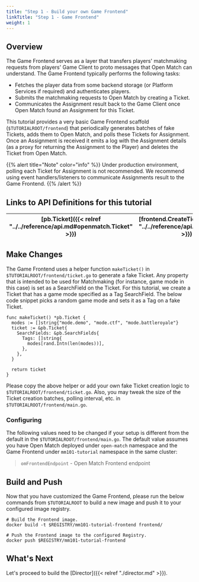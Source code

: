 ```yaml
---
title: "Step 1 - Build your own Game Frontend"
linkTitle: "Step 1 - Game Frontend"
weight: 1
---
```


## Overview

The Game Frontend serves as a layer that transfers players' matchmaking requests from players' Game Client to proto messages that Open Match can understand. The Game Frontend typically performs the following tasks:

- Fetches the player data from some backend storage (or Platform Services if required) and authenticates players.
- Submits the matchmaking requests to Open Match by creating a Ticket.
- Communicates the Assignment result back to the Game Client once Open Match found an Assignment for this Ticket.

This tutorial provides a very basic Game Frontend scaffold (`$TUTORIALROOT/frontend`) that periodically generates batches of fake Tickets, adds them to Open Match, and polls these Tickets for Assignment. Once an Assignment is received it emits a log with the Assignment details (as a proxy for returning the Assignment to the Player) and deletes the Ticket from Open Match.

{{% alert title="Note" color="info" %}}
Under production environment, polling each Ticket for Assignment is not recommended. We recommend using event handlers/listeners to communicate Assignments result to the Game Frontend.
{{% /alert %}}

## Links to API Definitions for this tutorial

| [pb.Ticket]({{< relref "../../reference/api.md#openmatch.Ticket" >}}) | [frontend.CreateTicket]({{< relref "../../reference/api.md#frontend" >}}) | [frontend.GetTicket]({{< relref "../../reference/api.md#frontend" >}}) | [frontend.DeleteTicket]({{< relref "../../reference/api.md#frontend" >}})
| ----- | ---- | ----- | ----------- |

## Make Changes

The Game Frontend uses a helper function `makeTicket()` in `$TUTORIALROOT/frontend/ticket.go` to generate a fake Ticket. Any property that is intended to be used for Matchmaking (for instance, game mode in this case) is set as a SearchField on the Ticket. For this tutorial, we create a Ticket that has a game mode specified as a Tag SearchField. The below code snippet picks a random game mode and sets it as a Tag on a fake Ticket.

```golang
func makeTicket() *pb.Ticket {
  modes := []string{"mode.demo", "mode.ctf", "mode.battleroyale"}
  ticket := &pb.Ticket{
    SearchFields: &pb.SearchFields{
      Tags: []string{
        modes[rand.Intn(len(modes))],
      },
    },
  }

  return ticket
}
```

Please copy the above helper or add your own fake Ticket creation logic to `$TUTORIALROOT/frontend/ticket.go`. Also, you may tweak the size of the Ticket creation batches, polling interval, etc. in `$TUTORIALROOT/frontend/main.go`.

### Configuring

The following values need to be changed if your setup is different from the default in the `$TUTORIALROOT/frontend/main.go`. The default value assumes you have Open Match deployed under `open-match` namespace and the Game Frontend under `mm101-tutorial` namespace in the same cluster:

> `omFrontendEndpoint` - Open Match Frontend endpoint

## Build and Push

Now that you have customized the Game Frontend, please run the below commands from `$TUTORIALROOT` to build a new image and push it to your configured image registry.

```
# Build the Frontend image.
docker build -t $REGISTRY/mm101-tutorial-frontend frontend/

# Push the Frontend image to the configured Registry.
docker push $REGISTRY/mm101-tutorial-frontend
```

## What's Next

Let's proceed to build the [Director]({{< relref "./director.md" >}}).
